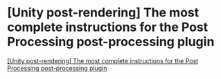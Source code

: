 # [Unity post-rendering] The most complete instructions for the Post Processing post-processing plugin
[[Unity post-rendering] The most complete instructions for the Post Processing post-processing plugin](https://aiwithcloud.com/2022/09/16/unity_post_rendering_the_most_complete_instructions_for_the_post_processing_post_processing_plugin/)